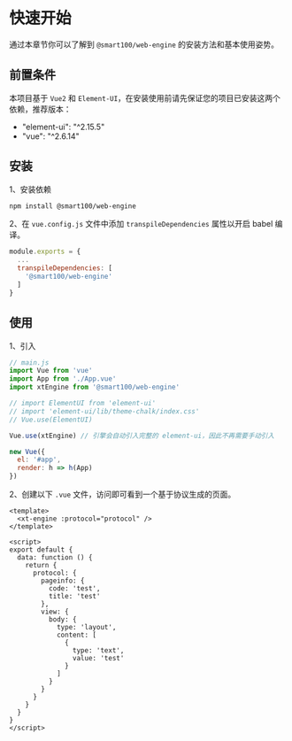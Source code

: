 # 快速开始

通过本章节你可以了解到 `@smart100/web-engine` 的安装方法和基本使用姿势。


## 前置条件
本项目基于 `Vue2` 和 `Element-UI`，在安装使用前请先保证您的项目已安装这两个依赖，推荐版本：
+ "element-ui": "^2.15.5"
+ "vue": "^2.6.14"



## 安装

1、安装依赖
```bash
npm install @smart100/web-engine
```

2、在 `vue.config.js` 文件中添加 `transpileDependencies` 属性以开启 babel 编译。

```js
module.exports = {
  ...
  transpileDependencies: [
    '@smart100/web-engine'
  ]
}
```

## 使用
1、引入
```js
// main.js
import Vue from 'vue'
import App from './App.vue'
import xtEngine from '@smart100/web-engine'

// import ElementUI from 'element-ui'
// import 'element-ui/lib/theme-chalk/index.css'
// Vue.use(ElementUI)

Vue.use(xtEngine) // 引擎会自动引入完整的 element-ui，因此不再需要手动引入

new Vue({
  el: '#app',
  render: h => h(App)
})
```

2、创建以下 `.vue` 文件，访问即可看到一个基于协议生成的页面。
```vue
<template>
  <xt-engine :protocol="protocol" />
</template>

<script>
export default {
  data: function () {
    return {
      protocol: {
        pageinfo: {
          code: 'test',
          title: 'test'
        },
        view: {
          body: {
            type: 'layout',
            content: [
              {
                type: 'text',
                value: 'test'
              }
            ]
          }
        }
      }
    }
  }
}
</script>
```
